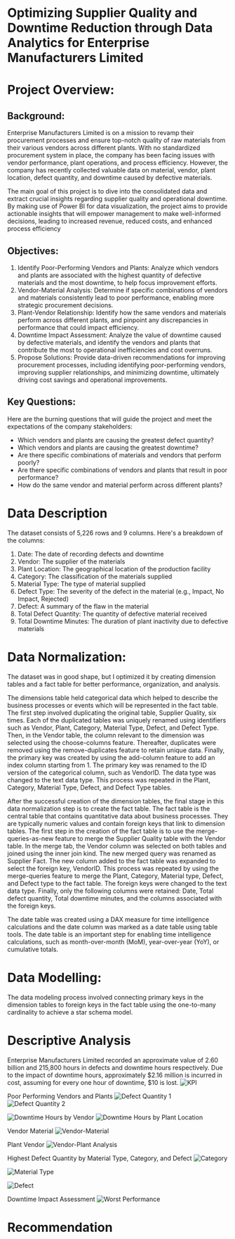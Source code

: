 # Optimizing Supplier Quality and Downtime Reduction through Data Analytics for Enterprise Manufacturers Limited

# Project Overview:
## Background:
Enterprise Manufacturers Limited is on a mission to revamp their procurement processes and ensure top-notch quality of raw materials from their various vendors across different plants. With no standardized procurement system in place, the company has been facing issues with vendor performance, plant operations, and process efficiency. However, the company has recently collected valuable data on material, vendor, plant location, defect quantity, and downtime caused by defective materials.

The main goal of this project is to dive into the consolidated data and extract crucial insights regarding supplier quality and operational downtime. By making use of Power BI for data visualization, the project aims to provide actionable insights that will empower management to make well-informed decisions, leading to increased revenue, reduced costs, and enhanced process efficiency

## Objectives:
1. Identify Poor-Performing Vendors and Plants: Analyze which vendors and plants are associated with the highest quantity of defective materials and the most downtime, to help focus improvement efforts.
2. Vendor-Material Analysis: Determine if specific combinations of vendors and materials consistently lead to poor performance, enabling more strategic procurement decisions.
3. Plant-Vendor Relationship: Identify how the same vendors and materials perform across different plants, and pinpoint any discrepancies in performance that could impact efficiency.
4. Downtime Impact Assessment: Analyze the value of downtime caused by defective materials, and identify the vendors and plants that contribute the most to operational inefficiencies and cost overruns.
5. Propose Solutions: Provide data-driven recommendations for improving procurement processes, including identifying poor-performing vendors, improving supplier relationships, and minimizing downtime, ultimately driving cost savings and operational improvements.
   
## Key Questions:
Here are the burning questions that will guide the project and meet the expectations of the company stakeholders:

- Which vendors and plants are causing the greatest defect quantity?
- Which vendors and plants are causing the greatest downtime?
- Are there specific combinations of materials and vendors that perform poorly?
- Are there specific combinations of vendors and plants that result in poor performance?
- How do the same vendor and material perform across different plants?

# Data Description 
The dataset consists of 5,226 rows and 9 columns. Here's a breakdown of the columns:

1. Date: The date of recording defects and downtime
2. Vendor: The supplier of the materials
3. Plant Location: The geographical location of the production facility
4. Category: The classification of the materials supplied
5. Material Type: The type of material supplied
6. Defect Type: The severity of the defect in the material (e.g., Impact, No Impact, Rejected)
7. Defect: A summary of the flaw in the material
8. Total Defect Quantity: The quantity of defective material received
9. Total Downtime Minutes: The duration of plant inactivity due to defective materials
    
# Data Normalization:
The dataset was in good shape, but I optimized it by creating dimension tables and a fact table for better performance, organization, and analysis.

The dimensions table held categorical data which helped to describe the business processes or events which will be represented in the fact table. The first step involved duplicating the original table, Supplier Quality, six times. Each of the duplicated tables was uniquely renamed using identifiers such as Vendor, Plant, Category, Material Type, Defect, and Defect Type. Then, in the Vendor table, the column relevant to the dimension was selected using the choose-columns feature. Thereafter, duplicates were removed using the remove-duplicates feature to retain unique data. Finally, the primary key was created by using the add-column feature to add an index column starting from 1. The primary key was renamed to the ID version of the categorical column, such as VendorID. The data type was changed to the text data type. This process was repeated in the Plant, Category, Material Type, Defect, and Defect Type tables. 

After the successful creation of the dimension tables, the final stage in this data normalization step is to create the fact table. The fact table is the central table that contains quantitative data about business processes. They are typically numeric values and contain foreign keys that link to dimension tables. The first step in the creation of the fact table is to use the merge-queries-as-new feature to merge the Supplier Quality table with the Vendor table. In the merge tab, the Vendor column was selected on both tables and joined using the inner join kind. The new merged query was renamed as Supplier Fact. The new column added to the fact table was expanded to select the foreign key, VendorID. This process was repeated by using the merge-queries feature to merge the Plant, Category, Material type, Defect, and Defect type to the fact table. The foreign keys were changed to the text data type.  Finally, only the following columns were retained: Date, Total defect quantity, Total downtime minutes, and the columns associated with the foreign keys.

The date table was created using a DAX measure for time intelligence calculations and the date column was marked as a date table using table tools. The date table is an important step for enabling time intelligence calculations, such as month-over-month (MoM), year-over-year (YoY), or cumulative totals. 

# Data Modelling:
The data modeling process involved connecting primary keys in the dimension tables to foreign keys in the fact table using the one-to-many cardinality to achieve a star schema model. 

# Descriptive Analysis

Enterprise Manufacturers Limited recorded an approximate value of 2.60 billion and 215,800 hours in defects and downtime hours respectively. Due to the impact of downtime hours, approximately $2.16 million is incurred in cost, assuming for every one hour of downtime, $10 is lost. 
![KPI](https://github.com/user-attachments/assets/5f01897d-c92f-4fb5-ad6f-0fc055b81bda)



Poor Performing Vendors and Plants 
![Defect Quantity 1](https://github.com/user-attachments/assets/cf05c29e-c8ea-45a6-8e42-d3525bf8a04d) ![Defect Quantity 2](https://github.com/user-attachments/assets/6972f6e6-4466-4515-8cc7-b912f864fef1)


![Downtime Hours by Vendor](https://github.com/user-attachments/assets/e01414e0-1043-404a-8003-347374a41212) ![Downtime Hours by Plant Location](https://github.com/user-attachments/assets/eef0167d-ac14-4500-bc2b-dff505e434a7)



Vendor Material
![Vendor-Material](https://github.com/user-attachments/assets/3a4927c2-a311-48ee-9934-14c08030d780)



Plant Vendor
![Vendor-Plant Analysis](https://github.com/user-attachments/assets/6cfa6fbd-9517-4f9c-92fb-be4dab0ea6ff)



Highest Defect Quantity by Material Type, Category, and Defect
![Category](https://github.com/user-attachments/assets/3cd3a92f-6016-4b06-af5e-12b89970f900)


![Material Type](https://github.com/user-attachments/assets/0334a538-d1db-4aec-81bc-a95735826da3)


![Defect](https://github.com/user-attachments/assets/72657f2f-9bf8-45a2-816d-b486ac0daf54)


Downtime Impact Assessment
![Worst Performance](https://github.com/user-attachments/assets/b71c8855-a84f-4959-b0e0-bee7fc2d11b2)

# Recommendation

